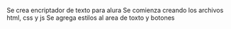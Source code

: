 Se crea encriptador de texto para alura
Se comienza creando los archivos html, css y js
Se agrega estilos al area de toxto y botones
